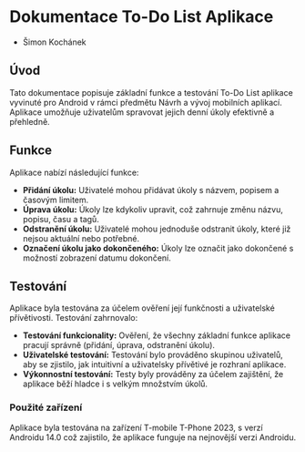 # Dokumentace To-Do List Aplikace

- Šimon Kochánek

## Úvod
Tato dokumentace popisuje základní funkce a testování To-Do List aplikace vyvinuté pro Android v rámci předmětu Návrh a vývoj mobilních aplikací. Aplikace umožňuje uživatelům spravovat jejich denní úkoly efektivně a přehledně.

## Funkce
Aplikace nabízí následující funkce:

- **Přidání úkolu:** Uživatelé mohou přidávat úkoly s názvem, popisem a časovým limitem.
- **Úprava úkolu:** Úkoly lze kdykoliv upravit, což zahrnuje změnu názvu, popisu, času a tagů.
- **Odstranění úkolu:** Uživatelé mohou jednoduše odstranit úkoly, které již nejsou aktuální nebo potřebné.
- **Označení úkolu jako dokončeného:** Úkoly lze označit jako dokončené s možností zobrazení datumu dokončení.

## Testování
Aplikace byla testována za účelem ověření její funkčnosti a uživatelské přívětivosti. Testování zahrnovalo:

- **Testování funkcionality:** Ověření, že všechny základní funkce aplikace pracují správně (přidání, úprava, odstranění úkolu).
- **Uživatelské testování:** Testování bylo prováděno skupinou uživatelů, aby se zjistilo, jak intuitivní a uživatelsky přívětivé je rozhraní aplikace.
- **Výkonnostní testování:** Testy byly prováděny za účelem zajištění, že aplikace běží hladce i s velkým množstvím úkolů.

### Použité zařízení
Aplikace byla testována na zařízení T-mobile T-Phone 2023, s verzí Androidu 14.0 což zajistilo, že aplikace funguje na nejnovější verzi Androidu.


